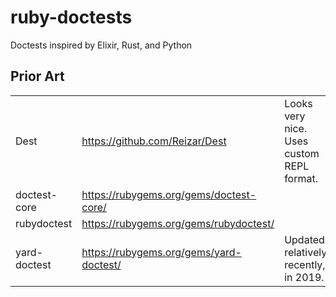 # ruby-doctests
Doctests inspired by Elixir, Rust, and Python

## Prior Art

|    |    |    |
|----|----|----|
|Dest        |https://github.com/Reizar/Dest             |Looks very nice. Uses custom REPL format.|
|doctest-core|https://rubygems.org/gems/doctest-core/    |                                         |
|rubydoctest |https://rubygems.org/gems/rubydoctest/     |                                         |
|yard-doctest|https://rubygems.org/gems/yard-doctest/    |Updated relatively recently, in 2019.    |

